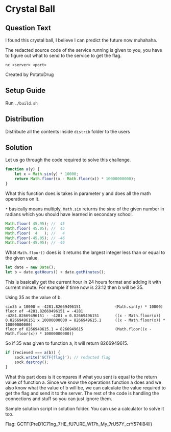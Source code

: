 # Crystal Ball

## Question Text

I found this crystal ball, I believe I can predict the future now muhahaha.

The redacted source code of the service running is given to you, you have to figure out what to send to the service to get the flag.

`nc <server> <port>`

Created by PotatoDrug

## Setup Guide
Run `./build.sh`

## Distribution
Distribute all the contents inside `distrib` folder to the users

## Solution
Let us go through the code required to solve this challenge.

```javascript
function a(y) {
    let x = Math.sin(y) * 10000;
    return Math.floor((x - Math.floor(x)) * 10000000000);
}
```

What this function does is takes in parameter y and does all the math operations on it. 

`*` basically means multiply, `Math.sin` returns the sine of the given number in radians which you should have learned in secondary school.

```javascript
Math.floor( 45.95); //  45
Math.floor( 45.05); //  45
Math.floor(  4   ); //   4
Math.floor(-45.05); // -46 
Math.floor(-45.95); // -46
```

What `Math.floor()` does is it returns the largest integer less than or equal to the given value.

```javascript
let date = new Date();
let b = date.getHours() + date.getMinutes();
```

This is basically get the current hour in 24 hours format and adding it with current minute. For example if time now is 23:12 then b will be 35.

Using 35 as the value of b.

```
sin35 x 10000 = -4281.82669496151               (Math.sin(y) * 10000)
floor of -4281.82669496151 = -4281
-4281.82669496151 - -4281 = 0.82669496151       ((x - Math.floor(x))
0.82669496151 x 10000000000 = 8266949615.1      ((x - Math.floor(x)) * 10000000000)
floor of 8266949615.1 = 8266949615              (Math.floor((x - Math.floor(x)) * 10000000000))
```

So if 35 was given to function a, it will return 8266949615.

```javascript
if (recieved === a(b)) {
    sock.write('GCTF{flag}'); // redacted flag
    sock.destroy();
}
```

What this part does is it compares if what you sent is equal to the return value of function a. Since we know the operations function a does and we also know what the value of b will be, we can calculate the value required to get the flag and send it to the server. The rest of the code is handling the connections and stuff so you can just ignore them.

Sample solution script in solution folder. You can use a calculator to solve it too.

Flag: GCTF{PreD1C71ng\_7HE\_fU7URE\_W17h\_My\_7rU57Y\_crY574l84ll}